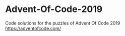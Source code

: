 # Advent-Of-Code-2019
Code solutions for the puzzles of Advent Of Code 2019 https://adventofcode.com/
